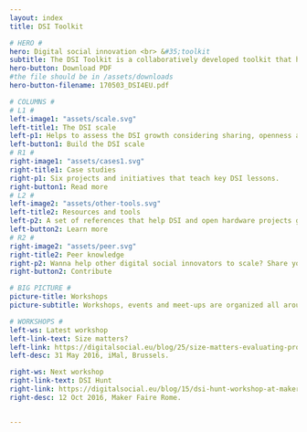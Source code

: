 ```yaml
---
layout: index
title: DSI Toolkit

# HERO #
hero: Digital social innovation <br> &#35;toolkit
subtitle: The DSI Toolkit is a collaboratively developed toolkit that helps projects to scale in a sustainable way, generating a better impact.
hero-button: Download PDF
#the file should be in /assets/downloads
hero-button-filename: 170503_DSI4EU.pdf

# COLUMNS #
# L1 #
left-image1: "assets/scale.svg"
left-title1: The DSI scale
left-p1: Helps to assess the DSI growth considering sharing, openness and societal good.
left-button1: Build the DSI scale
# R1 #
right-image1: "assets/cases1.svg"
right-title1: Case studies
right-p1: Six projects and initiatives that teach key DSI lessons.
right-button1: Read more
# L2 #
left-image2: "assets/other-tools.svg"
left-title2: Resources and tools
left-p2: A set of references that help DSI and open hardware projects grow healthy and strong.
left-button2: Learn more
# R2 #
right-image2: "assets/peer.svg"
right-title2: Peer knowledge
right-p2: Wanna help other digital social innovators to scale? Share your knowledge!
right-button2: Contribute

# BIG PICTURE #
picture-title: Workshops
picture-subtitle: Workshops, events and meet-ups are organized all around Europe to built a DSI community-generated knowledge and promote social sustainable growth. The experimental training programme engaged digital social innovators in discussing and exploring strategies to scale their endeavours by sharing best practices and problem-solving tactics.

# WORKSHOPS #
left-ws: Latest workshop
left-link-text: Size matters?
left-link: https://digitalsocial.eu/blog/25/size-matters-evaluating-prosperity-and-growth
left-desc: 31 May 2016, iMal, Brussels.

right-ws: Next workshop
right-link-text: DSI Hunt
right-link: https://digitalsocial.eu/blog/15/dsi-hunt-workshop-at-maker-faire-rome-friday-14-october-2016
right-desc: 12 Oct 2016, Maker Faire Rome.


---
```

